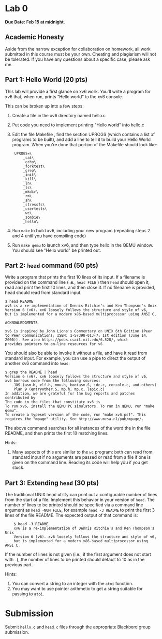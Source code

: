 # Lab 0

**Due Date: Feb 15 at midnight.**

## Academic Honesty
Aside from the narrow exception for collaboration on homework, all work submitted in this course must be your own. Cheating and plagiarism will not be tolerated. If you have any questions about a specific case, please ask me.

## Part 1: Hello World (20 pts)

This lab will provide a first glance on xv6 work. You'll write a program for xv6 that, when run, prints "Hello world" to the xv6 console.

This can be broken up into a few steps:
1. Create a file in the xv6 directory named hello.c
2. Put code you need to implement printing "Hello world" into hello.c
3. Edit the file Makefile , find the section UPROGS (which contains a list of programs to be built), and add a line to tell it to build your Hello World program. When you're done that portion of the Makefile should look like:

		UPROGS=\
			_cat\
			_echo\
			_forktest\
			_grep\
			_init\
			_kill\
			_ln\
			_ls\
			_mkdir\
			_rm\
			_sh\
			_stressfs\
			_usertests\
			_wc\
			_zombie\
			_hello\

4. Run `make` to build xv6, including your new program (repeating steps 2 and 4 until you have compiling code)
5. Run `make qemu` to launch xv6, and then type hello in the QEMU window. You should see "Hello world" be printed out.

## Part 2: `head` command (50 pts)

Write a program that prints the first 10 lines of its input. If a filename is provided on the command line (i.e., `head FILE` ) then `head` should open it, read and print the first 10 lines, and then close it. If no filename is provided, head should read from standard input.

    $ head README
    xv6 is a re-implementation of Dennis Ritchie's and Ken Thompson's Unix
    Version 6 (v6). xv6 loosely follows the structure and style of v6,
    but is implemented for a modern x86-based multiprocessor using ANSI C.

    ACKNOWLEDGMENTS

    xv6 is inspired by John Lions's Commentary on UNIX 6th Edition (Peer
    to Peer Communications; ISBN: 1-57398-013-7; 1st edition (June 14,
    2000)). See also https://pdos.csail.mit.edu/6.828/, which
    provides pointers to on-line resources for v6


You should also be able to invoke it without a file, and have it read from standard input. For example, you can use a pipe to direct the output of another xv6 command into `head`:

    $ grep the README | head
    Version 6 (v6). xv6 loosely follows the structure and style of v6,
    xv6 borrows code from the following sources:
        JOS (asm.h, elf.h, mmu.h, bootasm.S, ide.c, console.c, and others)
        Plan 9 (entryother.S, mp.h, mp.c, lapic.c)
    In addition, we are grateful for the bug reports and patches contributed by
    The code in the files that constitute xv6 is
    To run xv6, install the QEMU PC simulators. To run in QEMU, run "make qemu".
    To create a typeset version of the code, run "make xv6.pdf". This
    requires the "mpage" utility. See http://www.mesa.nl/pub/mpage/.

The above command searches for all instances of the word the in the file README, and then prints the first 10 matching lines.

Hints:

1. Many aspects of this are similar to the `wc` program: both can read from standard input if no arguments are passed or read from a file if one is given on the command line. Reading its code will help you if you get stuck.

## Part 3: Extending `head` (30 pts)

The traditional UNIX head utility can print out a configurable number of lines from the start of a file. Implement this behavior in your version of `head`. The number of lines to be printed should be specified via a command line argument as `head -NUM FILE`, for example `head -3 README` to print the first 3 lines of the file README. The expected output of that command is:

        $ head -3 README
        xv6 is a re-implementation of Dennis Ritchie's and Ken Thompson's Unix
        Version 6 (v6). xv6 loosely follows the structure and style of v6,
        but is implemented for a modern x86-based multiprocessor using ANSI C.

If the number of lines is not given (i.e., if the first argument does not start with `-`), the number of lines to be printed should default to 10 as in the previous part.

Hints:

1. You can convert a string to an integer with the `atoi` function.
2. You may want to use pointer arithmetic to get a string suitable for passing to `atoi`.

# Submission

Submit `hello.c` and `head.c` files through the appropriate Blackbord group submission.
